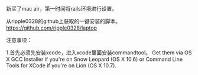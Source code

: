 
新买了mac air，第一时间将rails环境进行设置。

从ripple0328的github上获取的一键安装的脚本。https://github.com/ripple0328/laptop

注意事项：

1.首先必须先安装xcode，进入xcode里面安装commandtool。
Get them via OS X GCC Installer if you're on Snow Leopard (OS X 10.6) or Command Line Tools for XCode if you're on Lion (OS X 10.7).


